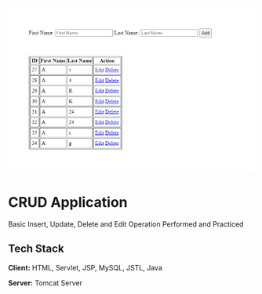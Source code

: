 
![Screenshot](https://github.com/habibur-rahman-swe/CRUD/blob/main/image/Screenshot%202023-10-20%20180623.png)


# CRUD Application

Basic Insert, Update, Delete and Edit Operation Performed and Practiced


## Tech Stack

**Client:** HTML, Servlet, JSP, MySQL, JSTL, Java

**Server:** Tomcat Server

